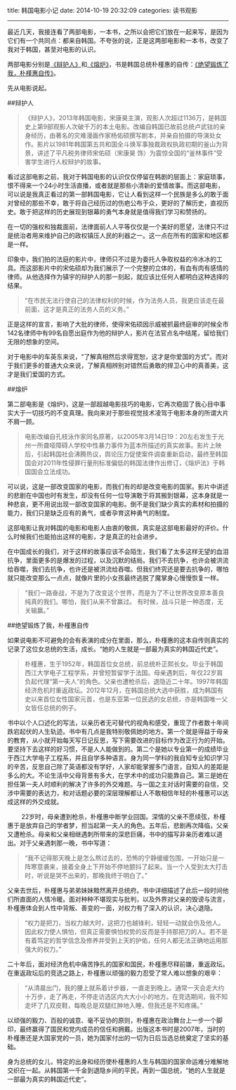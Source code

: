 title: 韩国电影小记
date: 2014-10-19 20:32:09
categories: 读书观影

---

最近几天，我接连看了两部电影，一本书，之所以会把它们放在一起来写，是因为它们有一个共同点：都来自韩国。不夸张的说，正是这两部电影和一本书，改变了我对于韩国，甚至对电影的认识。

<!--more-->

两部电影分别是[《辩护人》](http://movie.douban.com/subject/21937445/?source=new_aladdin)和[《熔炉》](http://movie.douban.com/subject/5912992/)，书是韩国总统朴槿惠的自传：[《绝望锻炼了我，朴槿惠自传》](http://book.douban.com/subject/24257591/)。

先从电影说起。

##辩护人

> 《辩护人》，2013年韩国电影，宋康昊主演，观影人次超过1136万，是韩国史上第9部观影人次破千万的本土电影。改编自韩国已故前总统卢武铉的亲身经历，由著名的灾难漫画作家杨佑硕撰写剧本，并亲自拍摄的导演处女作。影片以1981年韩国第五共和国全斗焕军事独裁政权执政初期的釜山为背景，讲述了平凡税务律师宋佑硕（宋康昊 饰）为震惊全国的“釜林事件”受害学生进行人权辩护的故事。

看过这部电影之前，我对于韩国电影的认识仅仅停留在韩剧的层面上：家庭琐事，恨不得来一个24小时生活直播，或者就是那些小清新的爱情故事。而这部电影，可以说是我真正看过的第一部韩国电影，它让人看到这样一个民族是多么的敢于面对曾经的那些不幸，敢于将自己经历过的伤疤公布于众，更好的了解历史，直视历史。敢于把这样的历史展现到银幕的勇气本身就是值得我们学习和赞扬的。

在一切的强权和独裁面前，法律面前人人平等仅仅是一个美好的愿望，法律只不过是统治者用来维护自己的政权镇压人民的利器之一。这一点在所有的国家和地区都是一样。

 印象中，我们拍的法庭的影片中，律师只不过是为委托人争取权益的冷冰冰的工具。而这部影片中的宋佑硕却为我们展示了一个完整的立体的，有血有肉有感情的律师。从他选择作为镇宇的辩护人的那一刻起，就应该比任何人都明白这种选择的结果。

> “在市民无法行使自己的法律权利的时候，作为法务人员，我更应该走在最前面，这才是真正的法务人员的义务。”
 
正是这样的宣言，影响了大批的律师，使得宋佑硕因示威被抓最终庭审的时候全市142名律师中有99名自愿出庭作为他的辩护人，影片在法官点名中结尾，留给我们无限的想象的空间。

对于电影中的车英东来说，“了解真相然后求得宽恕，这才是你爱国的方式”。而对于我们更多的普通大众来说，了解真相辨别对错然后勇敢的捍卫心中的真善美，这才是我们爱国的方式。

##熔炉

第二部电影是《熔炉》，这是一部超越电影技巧的电影，它再次稳固了我心目中事实大于一切技巧的不变真理。我向来对于那些视觉技术凌驾于电影本身的所谓大片不屑一顾。

> 电影改编自孔枝泳作家同名原著，以2005年3月14日19：20左右发生于光州一所聋哑障碍人学校中性暴力事件为蓝本所描述的真实故事。影片上映后，引起韩国社会沸腾热议，舆论压力促使案件调查重新启动，最终至韩国国会对2011年性侵罪行量刑标准偏低的韩国法律作出修订，《熔炉法》于韩国国会立法成功。

可以说，这是一部改变国家的电影，而我们有的却是改变电影的国家。影片中讲述的悲剧在中国也时有发生，却没有任何一位导演敢于将其搬到银幕，这本身就是一种悲哀，更不用说出现一部改变国家的电影。倒不是我们缺少真实的素材和拍摄的能力，我们只是缺乏应有的勇气，或者孕育这种勇气的制度。

这部电影让我对韩国的电影和电影人由衷的敬佩，真实是这部电影最好的评价。什么时候我们也能拍出这样的电影，才是真正的社会进步。

在中国成长的我们，对于这样的故事应该不会陌生，我们看了太多这样无望的血泪抗争，里面更多的是爆发的过程，以及沉默的结局。我们不去抗争，也许会被洪流给吞噬，我们去抗争，也许还是被洪流给吞噬。但我们终究还是要去抗争的，哪怕就只能改变那么一点点，就像片里的小女孩最终逃脱了魔掌身心慢慢恢复一样。

>“我们一路奋战，不是为了改变这个世界，而是为了不让世界改变原本善良纯真的我们。哪怕，我们从来不曾赢过。 有时候，战斗只是一种态度，无关输赢。”

##绝望锻炼了我，朴槿惠自传

如果说电影不可避免的会有表演的成分在里面，那么，朴槿惠的这本自传则真实的记录了这位女总统的生活，成长。“她的人生就是一部最为真实的韩国近代史”。

>朴槿惠，生于1952年，韩国首位女总统，前总统朴正熙长女。毕业于韩国西江大学电子工程学系，并曾短暂留学于法国。母亲遇刺后，年仅22岁肩负起代理“第一夫人”的角色。父亲也遭枪杀后，退隐近二十年。1997年韩国经济危机时重返政坛。2012年12月，在韩国总统大选中获胜，成为韩国有史以来首位女性国家元首，也是东亚第一位民选的女总统，亦是韩国唯一父女皆任总统的例子。

书中以个人口述化的写法，以亲历者无可替代的视角和感受，重现了作者数十年间跌宕起伏的人生轨迹。书中有几点是我特别敬佩她的地方。第一个就是得益于母亲的教育，从小就开始每天写日记反思，写下需要改进的目标作为改正行为的开始。要坚持下去这样的好习惯，不是人人能做到的。第二个是她以专业第一的成绩毕业于西江大学电子工程系，并且自学多种语言。身为同一学科的我自知专业知识学习的辛苦，反思自己除了英语都没有学好，人家却能掌握多门语言，自知人的差距是多么的大。不论生活中父母背景有多大，在学术中的成功只能靠自己。第三是她在担任第一夫人时顺利的解决了许多的外交难题。与一国之主对话时需要的自信，交涉中需要的表达力，和对话题必要的深层理解都让人不敢相信年轻的朴槿惠可以达成这样的外交成就。

　　 
22岁时，母亲遭到枪杀，朴槿惠中断学业回国。深情的父亲不愿续弦，朴槿惠于是放弃自己的学者梦，担当起第一夫人的角色。五年后，悲剧再次降临，父亲又遭枪杀。母亲和父亲相继遇刺所带来的深悲巨痛，书中的描写非亲历者难以道出。对于父亲遇刺那一晚，书中写道：
>“我不记得那天晚上是怎么熬过去的，恐怖的宁静缓缓包围，一开始只是一阵寒意袭来，接着全身上下开始不停地颤抖了起来。当一个人受到太大打击时，听说是哭不出来的，那晚我终于明白了。” 
　　 

 父亲去世后，朴槿惠与弟弟妹妹黯然离开总统府。书中详细描述了此后一段时间他们所直面的人情冷暖。面对种种不堪现实与批判，以及外界对父亲的毁谤与流言，朴槿惠体会到人性中背叛、善变的一面，对权力有了深入的认识，决心退隐。 
>“权力是把刀，当权力越大时，这把刀也越锋利，轻轻一动就会伤及他人。因此权力使人惧怕，但真正需要惧怕权势的反而是手持那把刀的人。若不是有着笃定的哲学信念及修养并受到上天的护佑，任何人都无法正确地运用那强大的权力。” 
　
　 

二十年后，面对经济危机中痛苦挣扎的国家和国民，朴槿惠尽释前嫌，重返政坛。在重返政坛后的竞选之路上，朴槿惠以顽强的毅力忍受了常人难以想象的艰辛：
>“从清晨出门，我的腰上就系着计步器，一直走到晚上。通常一天会走大约十万步，走了再走，不停走访选区内大大小小的地方。在竞选期间，我不知走坏了几双皮鞋，每晚总是双腿红肿地入睡，但我还是不知疼痛。”

以顽强的毅力、百般的诚意、毫不妥协的原则，朴槿惠在政治舞台上一步一个脚印，最终赢得了国民和党内成员的信任和拥戴。出版这本书时是2007年，当时的朴槿惠还是大国家党的一员，她为国家付出的一切为日后当选总统奠定了坚实的基础。
　　 

身为总统的女儿，特定的出身和经历使朴槿惠的人生与韩国的国家命运难分难解地交织在一起。从韩国第一千金到退隐乡间的平民，再到一国总统，“她的人生就是一部最为真实的韩国近代史”。
